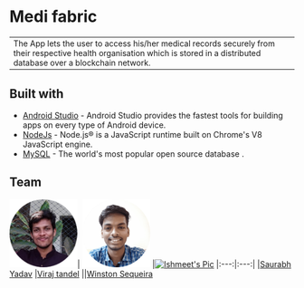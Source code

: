 # Medi fabric

<table>
<tr>
<td>
  The App lets the user to access his/her medical records securely from their respective health organisation which is stored in a distributed 
  database over a blockchain  network.
</td>
</tr>
</table>


## Built with 

- [Android Studio](https://developer.android.com/studio) - Android Studio provides the fastest tools for building apps on every type of Android device.
- [NodeJs](https://nodejs.org/en/) - Node.js® is a JavaScript runtime built on Chrome's V8 JavaScript engine.
- [MySQL](https://www.mysql.com) - The world's most popular open source database .

## Team

 [<img src="https://raw.githubusercontent.com/CSI-DBIT/CSI-ManagementSystem/master/Android/app/src/main/res/drawable/saurabh.png" alt="Saurabh's Pic" width="120">](https://github.com/survir44)| [<img src="https://raw.githubusercontent.com/CSI-DBIT/CSI-ManagementSystem/master/Android/app/src/main/res/drawable/viraj.png" alt="Sanket's Pic" width="120">](https://github.com/vraj72) |[<img src="https://github.com/vraj72/V-victory/blob/master/Project/public/images/IMG_20190809_142653.png" alt="Ishmeet's Pic" width="120">](https://github.com/MarwinSequeira)
|:---:|:---:|
|[Saurabh Yadav](https://github.com/survir44) |[Viraj tandel](https://github.com/vraj72) ||[Winston Sequeira](https://github.com/MarwinSequeira)
